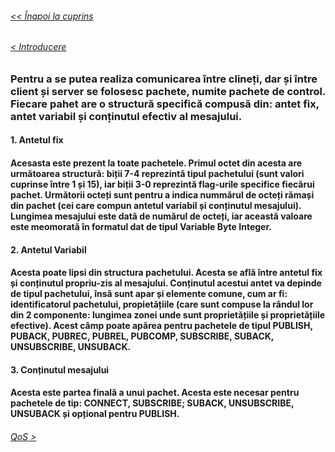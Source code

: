 ###### [<< Înapoi la cuprins](../Cuprins.md)
######  [< Introducere](01.%20Introducere.md)
### Pentru a se putea realiza comunicarea între clineți, dar și între client și server se folosesc pachete, numite pachete de control.  Fiecare pahet are o structură specifică compusă din: antet fix, antet variabil și conținutul efectiv al mesajului. 
#### 1. Antetul fix
#### Acesasta este prezent la toate pachetele. Primul octet din acesta are următoarea structură: biții 7-4 reprezintă tipul pachetului (sunt valori cuprinse între 1 și 15), iar biții 3-0 reprezintă flag-urile specifice fiecărui pachet. Următorii octeți sunt pentru a indica nummărul de octeți rămași din pachet (cei care compun antetul variabil și conținutul mesajului). Lungimea mesajului este dată de numărul de octeți, iar această valoare este meomorată în formatul dat de tipul Variable Byte Integer.
#### 2. Antetul Variabil
#### Acesta poate lipsi din structura pachetului. Acesta se află între antetul fix și conținutul propriu-zis al mesajului. Conținutul acestui antet va depinde de tipul pachetului, însă sunt apar și elemente comune, cum ar fi: identificatorul pachetului, propietățiile (care sunt compuse la rândul lor din 2 componente: lungimea zonei unde sunt proprietățiile și proprietățiile efective). Acest câmp poate apărea pentru pachetele de tipul PUBLISH, PUBACK, PUBREC, PUBREL, PUBCOMP, SUBSCRIBE, SUBACK, UNSUBSCRIBE, UNSUBACK.
#### 3. Conținutul mesajului
#### Acesta este partea finală a unui pachet. Acesta este necesar pentru pachetele de tip: CONNECT, SUBSCRIBE; SUBACK, UNSUBSCRIBE, UNSUBACK și opțional pentru PUBLISH.

###### [QoS >](03.%20QoS.md)